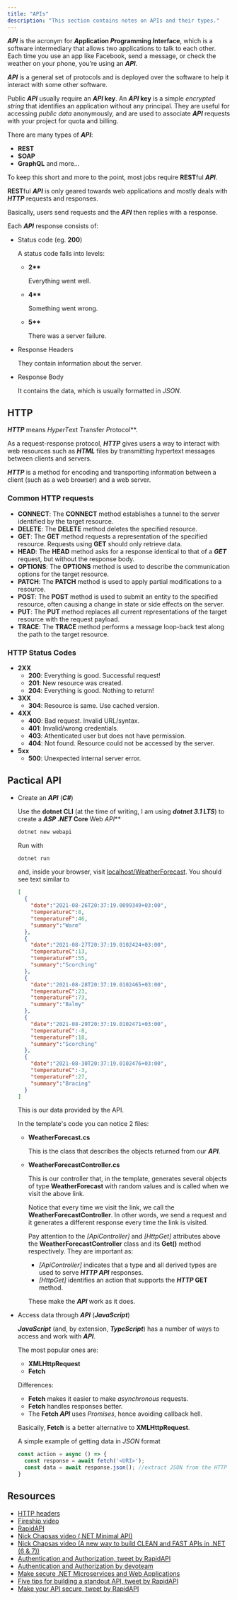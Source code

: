 ```yaml
---
title: "APIs"
description: "This section contains notes on APIs and their types."
---
```


***API*** is the acronym for ***A*pplication *P*rogramming *I*nterface**, which is a software intermediary that allows two applications to talk to each other. Each time you use an app like Facebook, send a message, or check the weather on your phone, you’re using an ***API***.

***API*** is a general set of protocols and is deployed over the software to help it interact with some other software.

Public ***API*** usually require an ***API* key**. An ***API* key** is a simple *encrypted string* that identifies an application without any principal. They are useful for accessing *public data* anonymously, and are used to associate ***API*** requests with your project for quota and billing.

There are many types of ***API***:

- **REST**
- **SOAP**
- **GraphQL** and more...

To keep this short and more to the point, most jobs require **REST**ful ***API***.

**REST**ful ***API*** is only geared towards web applications and mostly deals with ***HTTP*** requests and responses.

Basically, users send requests and the ***API*** then replies with a response.

Each ***API*** response consists of:

- Status code (eg. **200**)

  A status code falls into levels:
  - **2\*\***

    Everything went well.
  - **4\*\***

    Something went wrong.
  - **5\*\***

    There was a server failure.
- Response Headers

  They contain information about the server.
- Response Body

  It contains the data, which is usually formatted in *JSON*.

## HTTP

***HTTP*** means ***H*yper*T*ext *T*ransfer *P*rotocol**.

As a request-response protocol, ***HTTP*** gives users a way to interact with web resources such as ***HTML*** files by transmitting hypertext messages between clients and servers.

***HTTP*** is a method for encoding and transporting information between a client (such as a web browser) and a web server.

### Common HTTP requests

- **CONNECT**: The **CONNECT** method establishes a tunnel to the server identified by the target resource.
- **DELETE**: The **DELETE** method deletes the specified resource.
- **GET**: The **GET** method requests a representation of the specified resource. Requests using **GET** should only retrieve data.
- **HEAD**: The **HEAD** method asks for a response identical to that of a ***GET*** request, but without the response body.
- **OPTIONS**: The **OPTIONS** method is used to describe the communication options for the target resource.
- **PATCH**: The **PATCH** method is used to apply partial modifications to a resource.
- **POST**: The **POST** method is used to submit an entity to the specified resource, often causing a change in state or side effects on the server.
- **PUT**: The **PUT** method replaces all current representations of the target resource with the request payload.
- **TRACE**: The **TRACE** method performs a message loop-back test along the path to the target resource.

### HTTP Status Codes

- **2XX**
  - **200**: Everything is good. Successful request!
  - **201**: New resource was created.
  - **204**: Everything is good. Nothing to return!
- **3XX**
  - **304**: Resource is same. Use cached version.
- **4XX**
  - **400**: Bad request. Invalid URL/syntax.
  - **401**: Invalid/wrong credentials.
  - **403**: Athenticated user but does not have permission.
  - **404**: Not found. Resource could not be accessed by the server.
- **5xx**
  - **500**: Unexpected internal server error.

## Pactical API

- Create an ***API*** (***C\#***)

  Use the **dotnet CLI** (at the time of writing, I am using ***dotnet 3.1 LTS***) to create a ***ASP .NET* Core** Web *API***

  ```bash
  dotnet new webapi
  ```

  Run with

  ```bash
  dotnet run
  ```

  and, inside your browser, visit [localhost/WeatherForecast](https://localhost:5001/WeatherForecast).
  You should see text similar to

  ```json
  [
    {
      "date":"2021-08-26T20:37:19.0099349+03:00",
      "temperatureC":8,
      "temperatureF":46,
      "summary":"Warm"
    },
    {
      "date":"2021-08-27T20:37:19.0102424+03:00",
      "temperatureC":13,
      "temperatureF":55,
      "summary":"Scorching"
    },
    {
      "date":"2021-08-28T20:37:19.0102465+03:00",
      "temperatureC":23,
      "temperatureF":73,
      "summary":"Balmy"
    },
    {
      "date":"2021-08-29T20:37:19.0102471+03:00",
      "temperatureC":-8,
      "temperatureF":18,
      "summary":"Scorching"
    },
    {
      "date":"2021-08-30T20:37:19.0102476+03:00",
      "temperatureC":-3,
      "temperatureF":27,
      "summary":"Bracing"
    }
  ]
  ```

  This is our data provided by the API.

  In the template's code you can notice 2 files:
  - **WeatherForecast.cs**

    This is the class that describes the objects returned from our ***API***.
  - **WeatherForecastController.cs**

    This is our controller that, in the template, generates several objects of type **WeatherForecast** with random values and is called when we visit the above link.

    Notice that every time we visit the link, we call the **WeatherForecastController**. In other words, we send a request and it generates a different response every time the link is visited.

    Pay attention to the *[ApiController]* and *[HttpGet]* attributes above the **WeatherForecastController** class and its **Get()** method respectively. They are important as:
    - *[ApiController]* indicates that a type and all derived types are used to serve ***HTTP API*** responses.
    - *[HttpGet]* identifies an action that supports the ***HTTP* GET** method.

    These make the ***API*** work as it does.

- Access data through ***API*** (***JavaScript***)

  ***JavaScript*** (and, by extension, ***TypeScript***) has a number of ways to access and work with ***API***.

  The most popular ones are:
  - **XMLHttpRequest**
  - **Fetch**

  Differences:
  - **Fetch** makes it easier to make *asynchronous* requests.
  - **Fetch** handles responses better.
  - The **Fetch *API*** uses *Promises*, hence avoiding callback hell.

  Basically, **Fetch** is a better alternative to **XMLHttpRequest**.

  A simple example of getting data in *JSON* format

  ```javascript
  const action = async () => {
    const response = await fetch('<URI>');
    const data = await response.json(); //extract JSON from the HTTP response
  }
  ```

## Resources

- [HTTP headers](https://developer.mozilla.org/en-US/docs/Web/HTTP/Headers)
- [Fireship video](https://youtu.be/-MTSQjw5DrM)
- [RapidAPI](https://docs.rapidapi.com)
- [Nick Chapsas video (.NET Minimal API)](https://youtu.be/eRJFNGIsJEo)
- [Nick Chapsas video (A new way to build CLEAN and FAST APIs in .NET (6 & 7))](https://youtu.be/z32_7KgCr6c)
- [Authentication and Authorization, tweet by RapidAPI](https://twitter.com/Rapid_API/status/1463190771448885255)
- [Authentication and Authorization by devoteam](https://nl.devoteam.com/expert-view/authentication-and-authorization-to-secure-apis/)
- [Make secure .NET Microservices and Web Applications](https://docs.microsoft.com/en-us/dotnet/architecture/microservices/secure-net-microservices-web-applications/)
- [Five tips for building a standout API, tweet by RapidAPI](https://twitter.com/Rapid_API/status/1462752410103910407)
- [Make your API secure, tweet by RapidAPI](https://twitter.com/Rapid_API/status/1488221552562872331)
